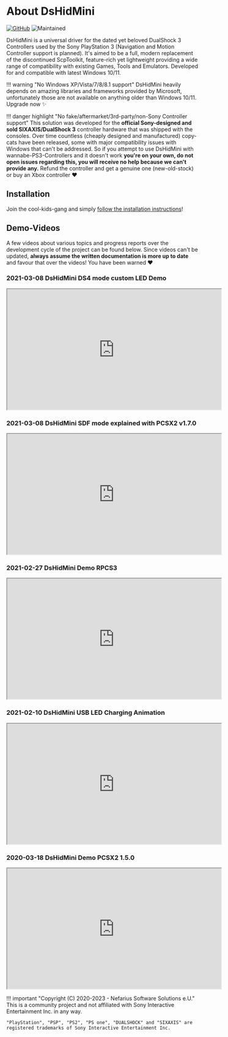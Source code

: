 # About DsHidMini

[![GitHub](https://img.shields.io/badge/GitHub-yellowgreen?logo=github)](https://github.com/ViGEm/DsHidMini) ![Maintained](https://img.shields.io/badge/Project%20actively%20maintained-brightgreen)

DsHidMini is a universal driver for the dated yet beloved DualShock 3 Controllers used by the Sony PlayStation 3 (Navigation and Motion Controller support is planned). It's aimed to be a full, modern replacement of the discontinued ScpToolkit, feature-rich yet lightweight providing a wide range of compatibility with existing Games, Tools and Emulators. Developed for and compatible with latest Windows 10/11.

!!! warning "No Windows XP/Vista/7/8/8.1 support"
    DsHidMini heavily depends on amazing libraries and frameworks provided by Microsoft, unfortunately those are not available on anything older than Windows 10/11. Upgrade now ✨

!!! danger highlight "No fake/aftermarket/3rd-party/non-Sony Controller support"
    This solution was developed for the **official Sony-designed and sold SIXAXIS/DualShock 3** controller hardware that was shipped with the consoles. Over time countless (cheaply designed and manufactured) copy-cats have been released, some with major compatibility issues with Windows that can't be addressed. So if you attempt to use DsHidMini with wannabe-PS3-Controllers and it doesn't work **you're on your own, do not open issues regarding this, you will receive no help because we can't provide any.** Refund the controller and get a genuine one (new-old-stock) or buy an Xbox controller ❤️

## Installation

Join the cool-kids-gang and simply [follow the installation instructions](./How-to-Install)!

## Demo-Videos

A few videos about various topics and progress reports over the development cycle of the project can be found below. Since videos can't be updated, **always assume the written documentation is more up to date** and favour that over the videos! You have been warned ❤️

### 2021-03-08 DsHidMini DS4 mode custom LED Demo

<iframe id="odysee-iframe" width="560" height="315" src="https://odysee.com/$/embed/2021-03-08-DsHidMini-DS4-mode-custom-LED-demo/101bbcf32512380d806b931f124b140ab4b5f24e?r=EF18PBBCqrYYikMYYk7Gkq32SAU7j8H1" allowfullscreen></iframe>

### 2021-03-08 DsHidMini SDF mode explained with PCSX2 v1.7.0

<iframe id="odysee-iframe" width="560" height="315" src="https://odysee.com/$/embed/2021-03-08-DsHidMini-SDF-mode-explained-with-PCSX2-v1.7.0/58d0da939bc131bda6f9e2aea60952c5fedcef81?r=EF18PBBCqrYYikMYYk7Gkq32SAU7j8H1" allowfullscreen></iframe>

### 2021-02-27 DsHidMini Demo RPCS3

<iframe id="odysee-iframe" width="560" height="315" src="https://odysee.com/$/embed/2021-02-27-18-44-37-DsHidMini-Demo-RPCS3/f5d837639dd8bb598c7dad1bcb641a1c0bf74b03?r=EF18PBBCqrYYikMYYk7Gkq32SAU7j8H1" allowfullscreen></iframe>

### 2021-02-10 DsHidMini USB LED Charging Animation

<iframe id="odysee-iframe" width="560" height="315" src="https://odysee.com/$/embed/2021-02-10-DsHidMini-USB-LED-Charging-Animation/abf028e5873e091de33d3601920b5e1db4446a06?r=EF18PBBCqrYYikMYYk7Gkq32SAU7j8H1" allowfullscreen></iframe>

### 2020-03-18 DsHidMini Demo PCSX2 1.5.0

<iframe id="odysee-iframe" width="560" height="315" src="https://odysee.com/$/embed/2020-03-18-15-28-03-DsHidMini-Demo-PCSX2-1.5.0/d9e08359adf4763130b007161be0853271e4a146?r=EF18PBBCqrYYikMYYk7Gkq32SAU7j8H1" allowfullscreen></iframe>

!!! important "Copyright (C) 2020-2023 - Nefarius Software Solutions e.U."
    This is a community project and not affiliated with Sony Interactive Entertainment Inc. in any way.

    "PlayStation", "PSP", "PS2", "PS one", "DUALSHOCK" and "SIXAXIS" are registered trademarks of Sony Interactive Entertainment Inc.
